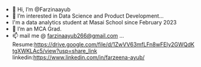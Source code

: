- 👋 Hi, I’m @Farzinaayub
- 👀 I’m interested in Data Science and Product Development...
- I'm a data analytics student at Masai School since February 2023
- 🌱 I’m an MCA Grad.
- 📫 mail me @ farzinaayub266@gmail.com ...
Resume:https://drive.google.com/file/d/1ZwVV63mfLFn8wFEIy2GWQdKtgXWKLAc5/view?usp=share_link
linkedin:https://www.linkedin.com/in/farzeena-ayub/

